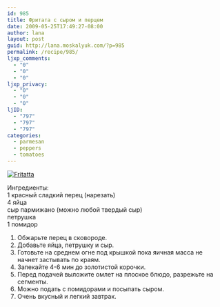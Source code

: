 ```yaml
---
id: 985
title: Фритата с сыром и перцем
date: 2009-05-25T17:49:27-08:00
author: lana
layout: post
guid: http://lana.moskalyuk.com/?p=985
permalink: /recipe/985/
ljxp_comments:
  - "0"
  - "0"
  - "0"
ljxp_privacy:
  - "0"
  - "0"
  - "0"
ljID:
  - "797"
  - "797"
  - "797"
categories:
  - parmesan
  - peppers
  - tomatoes
---
```

<a class="flickr-image alignleft" title="Fritatta" rel="flickr-mgr" href="http://www.flickr.com/photos/67405678@N00/3558672662/"><img class="flickr-medium" src="http://farm4.static.flickr.com/3342/3558672662_59ac1d6065.jpg" alt="Fritatta" /></a>

Ингредиенты:  
1 красный сладкий перец (нарезать)  
4 яйца  
сыр пармижано (можно любой твердый сыр)  
петрушка  
1 помидор

1. Обжарьте перец в сковороде.  
2. Добавьте яйца, петрушку и сыр.  
3. Готовьте на среднем огне под крышкой пока яичная масса не начнет застывать по краям.  
4. Запекайте 4-6 мин до золотистой корочки.  
5. Перед подачей выложите омлет на плоское блюдо, разрежьте на сегменты.  
6. Можно подать с помидорами и посыпать сыром.  
7. Очень вкусный и легкий завтрак.